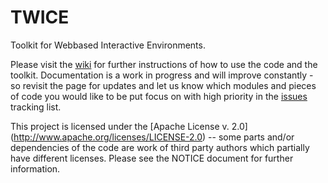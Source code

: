 TWICE
=====

Toolkit for Webbased Interactive Environments.

Please visit the [wiki](https://github.com/olinux/twice/wiki) for further instructions of how to use the code and the toolkit. Documentation is a work in progress and will improve constantly - so revisit the page for updates and let us know which modules and pieces of code you would like to be put focus on with high priority in the [issues](https://github.com/olinux/twice/issues/new) tracking list.

This project is licensed under the [Apache License v. 2.0] (http://www.apache.org/licenses/LICENSE-2.0) -- some parts and/or dependencies of the code are work of third party authors which partially have different licenses. Please see the NOTICE document for further information.


